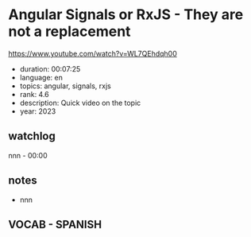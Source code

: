 # Angular Signals or RxJS - They are not a replacement

https://www.youtube.com/watch?v=WL7QEhdqh00

- duration: 00:07:25
- language: en
- topics: angular, signals, rxjs
- rank: 4.6
- description: Quick video on the topic
- year: 2023

## watchlog

nnn - 00:00

## notes

- nnn

## VOCAB - SPANISH

```

```
